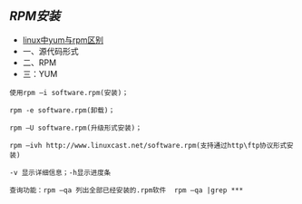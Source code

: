 ## *RPM安装*
- [linux中yum与rpm区别](https://www.cnblogs.com/ryanzheng/p/11322375.html)
- 一、源代码形式
- 二、RPM
- 三：YUM
```
使用rpm –i software.rpm(安装)；

rpm -e software.rpm(卸载)；

rpm –U software.rpm(升级形式安装)；

rpm –ivh http://www.linuxcast.net/software.rpm(支持通过http\ftp协议形式安装)

-v 显示详细信息；-h显示进度条

查询功能：rpm –qa 列出全部已经安装的.rpm软件  rpm –qa |grep ***
```